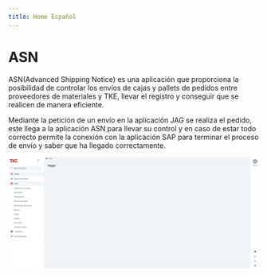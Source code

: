 ```yaml
---
title: Home Español
---
```

# ASN

ASN(Advanced Shipping Notice) es una aplicación que proporciona la posibilidad de controlar los envíos de cajas y pallets de pedidos entre proveedores de materiales y TKE, llevar el registro y conseguir que se realicen de manera eficiente.

Mediante la petición de un envío en la aplicación JAG se realiza el pedido, este llega a la aplicación ASN para llevar su control y en caso de estar todo correcto permite la conexión con la aplicación SAP para terminar el proceso de envío y saber que ha llegado correctamente.

![Home](../es/ASN/images/ASN_home.png)